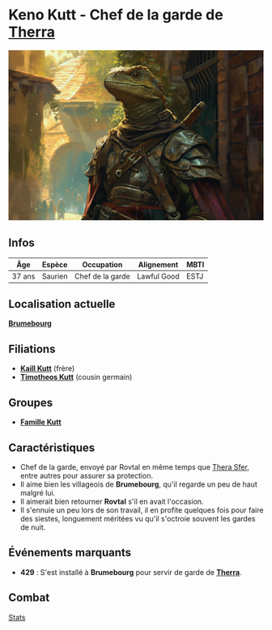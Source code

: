 # Keno Kutt - Chef de la garde de [Therra](./Therra_Sfer.md)
![Keno Kutt](../../../_images/garde_saurien.png)

## Infos 

| Âge | Espèce | Occupation | Alignement | MBTI |
| --- | ------ | ---------- | ---------- | ---- |
| 37 ans | Saurien | Chef de la garde | Lawful Good | ESTJ |

## Localisation actuelle
[**Brumebourg**](../../VILLES/Brumebourg.md)

## Filiations
* [**Kaill Kutt**](./Kaill_Kutt.md) (frère)
* [**Timotheos Kutt**](../ROVTAL/Timotheos_Kutt.md) (cousin germain)

## Groupes 
* [**Famille Kutt**](../ROVTAL/GROUPES/Famille_Kutt.md)

## Caractéristiques
* Chef de la garde, envoyé par Rovtal en même temps que [Thera Sfer](#therra-sfer---envoyée-de-rovtal), entre autres pour assurer sa protection.
* Il aime bien les villageois de **Brumebourg**, qu'il regarde un peu de haut malgré lui.
* Il aimerait bien retourner **Rovtal** s'il en avait l'occasion.
* Il s'ennuie un peu lors de son travail, il en profite quelques fois pour faire des siestes, longuement méritées vu qu'il s'octroie souvent les gardes de nuit.

## Événements marquants
* **429** : S'est installé à **Brumebourg** pour servir de garde de [**Therra**](./Therra_Sfer.md).

## Combat
[Stats](../../../STAT_BLOCKS/CLASS/Chevalier.md#chevalier-saurien)